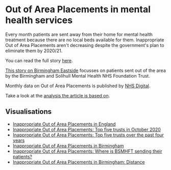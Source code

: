 # Out of Area Placements in mental health services

Every month patients are sent away from their home for mental health treatment because there are no local beds available for them. Inappropriate Out of Area Placements aren't decreasing despite the government's plan to eliminate them by 2020/21. 

You can read the full story [here](https://vfillis.github.io/out-of-area-placements/).

[This story on Birmingham Eastside](https://birminghameastside.com/mental-health-patients-forced-to-travel-hundreds-of-kilometres-for-treatment-despite-government-pledge/) focusses on patients sent out of the area by the Birmingham and Solihull Mental Health NHS Foundation Trust. 

Monthly data on Out of Area Placements is published by [NHS Digital](https://digital.nhs.uk/data-and-information/publications/statistical/out-of-area-placements-in-mental-health-services). 

Take a look at the [analysis the article is based on](https://github.com/vfillis/out-of-area-placements/tree/main/analysis). 

## Visualisations

- [Inappropriate Out of Area Placements in England](https://public.flourish.studio/visualisation/5034303/)
- [Inappropriate Out of Area Placements: Top five trusts in October 2020](https://public.flourish.studio/visualisation/5034391/)
- [Inappropriate Out of Area Placements: Top five trusts over the past four years](https://public.flourish.studio/visualisation/5026748/)
- [Inappropriate Out of Area Placements in Birmingham](https://public.flourish.studio/visualisation/5034482/)
- [Inappropriate Out of Area Placements: Where is BSMHFT sending their patients?](https://public.flourish.studio/visualisation/5034495/)
- [Inappropriate Out of Area Placements in Birmingham: Distance](https://public.flourish.studio/visualisation/5034512/)
